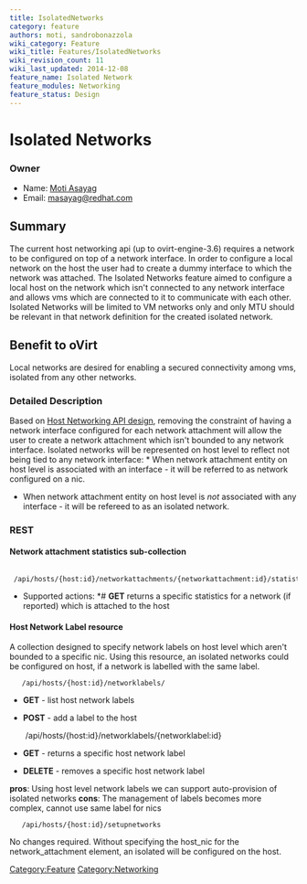 ```yaml
---
title: IsolatedNetworks
category: feature
authors: moti, sandrobonazzola
wiki_category: Feature
wiki_title: Features/IsolatedNetworks
wiki_revision_count: 11
wiki_last_updated: 2014-12-08
feature_name: Isolated Network
feature_modules: Networking
feature_status: Design
---
```


# Isolated Networks

### Owner

*   Name: [ Moti Asayag](User:masayag)
*   Email: masayag@redhat.com

## Summary

The current host networking api (up to ovirt-engine-3.6) requires a network to be configured on top of a network interface.
In order to configure a local network on the host the user had to create a dummy interface to which the network was attached.
The Isolated Networks feature aimed to configure a local host on the network which isn't connected to any network interface and allows vms which are connected to it to communicate with each other.
Isolated Networks will be limited to VM networks only and only MTU should be relevant in that network definition for the created isolated network.

## Benefit to oVirt

Local networks are desired for enabling a secured connectivity among vms, isolated from any other networks.

### Detailed Description

Based on [Host Networking API design](Features/HostNetworkingApi), removing the constraint of having a network interface configured for each network attachment will allow the user to create a network attachment which isn't bounded to any network interface.
Isolated networks will be represented on host level to reflect not being tied to any network interface:
\* When network attachment entity on host level is associated with an interface - it will be referred to as network configured on a nic.

*   When network attachment entity on host level is *not* associated with any interface - it will be refereed to as an isolated network.

### REST

#### Network attachment statistics sub-collection

       /api/hosts/{host:id}/networkattachments/{networkattachment:id}/statistics

*   Supported actions:
    \*# **GET** returns a specific statistics for a network (if reported) which is attached to the host

#### Host Network Label resource

A collection designed to specify network labels on host level which aren't bounded to a specific nic.
Using this resource, an isolated networks could be configured on host, if a network is labelled with the same label.

       /api/hosts/{host:id}/networklabels/

*   **GET** - list host network labels
*   **POST** - add a label to the host

       /api/hosts/{host:id}/networklabels/{networklabel:id}

*   **GET** - returns a specific host network label
*   **DELETE** - removes a specific host network label

**pros**: Using host level network labels we can support auto-provision of isolated networks
**cons**: The management of labels becomes more complex, cannot use same label for nics

       /api/hosts/{host:id}/setupnetworks

No changes required. Without specifying the host_nic for the network_attachment element, an isolated will be configured on the host.

<Category:Feature> <Category:Networking>
